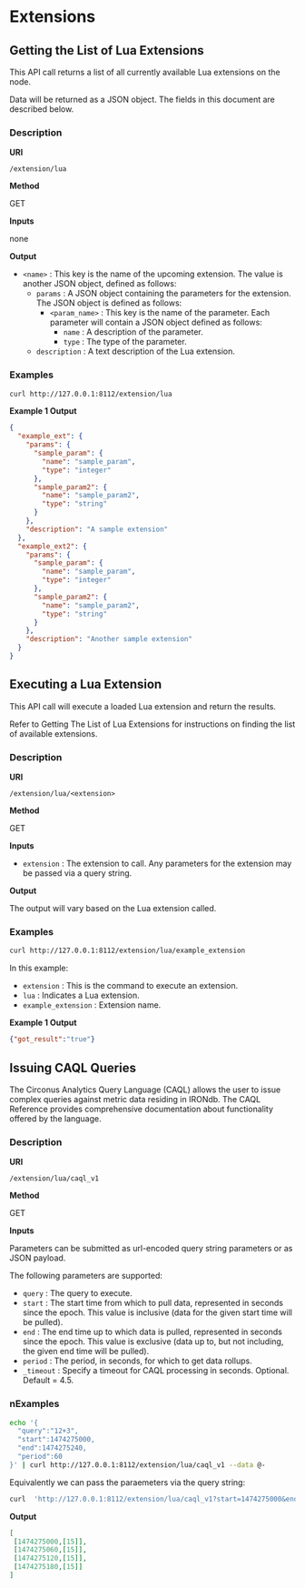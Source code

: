 # Extensions

## Getting the List of Lua Extensions[​](https://docs.circonus.com/irondb/api/extensions#getting-the-list-of-lua-extensions) <a href="#getting-the-list-of-lua-extensions" id="getting-the-list-of-lua-extensions"></a>

This API call returns a list of all currently available Lua extensions on the node.

Data will be returned as a JSON object. The fields in this document are described below.

### Description[​](https://docs.circonus.com/irondb/api/extensions#description) <a href="#description" id="description"></a>

**URI**[**​**](https://docs.circonus.com/irondb/api/extensions#uri)

`/extension/lua`

**Method**[**​**](https://docs.circonus.com/irondb/api/extensions#method)

GET

**Inputs**[**​**](https://docs.circonus.com/irondb/api/extensions#inputs)

none

**Output**[**​**](https://docs.circonus.com/irondb/api/extensions#output)

* `<name>` : This key is the name of the upcoming extension. The value is another JSON object, defined as follows:
  * `params` : A JSON object containing the parameters for the extension. The JSON object is defined as follows:
    * `<param_name>` : This key is the name of the parameter. Each parameter will contain a JSON object defined as follows:
      * `name` : A description of the parameter.
      * `type` : The type of the parameter.
  * `description` : A text description of the Lua extension.

### Examples[​](https://docs.circonus.com/irondb/api/extensions#examples) <a href="#examples" id="examples"></a>

```sh
curl http://127.0.0.1:8112/extension/lua
```

**Example 1 Output**[**​**](https://docs.circonus.com/irondb/api/extensions#example-1-output)

```json
{
  "example_ext": {
    "params": {
      "sample_param": {
        "name": "sample_param",
        "type": "integer"
      },
      "sample_param2": {
        "name": "sample_param2",
        "type": "string"
      }
    },
    "description": "A sample extension"
  },
  "example_ext2": {
    "params": {
      "sample_param": {
        "name": "sample_param",
        "type": "integer"
      },
      "sample_param2": {
        "name": "sample_param2",
        "type": "string"
      }
    },
    "description": "Another sample extension"
  }
}
```

## Executing a Lua Extension[​](https://docs.circonus.com/irondb/api/extensions#executing-a-lua-extension) <a href="#executing-a-lua-extension" id="executing-a-lua-extension"></a>

This API call will execute a loaded Lua extension and return the results.

Refer to Getting The List of Lua Extensions for instructions on finding the list of available extensions.

### Description[​](https://docs.circonus.com/irondb/api/extensions#description-1) <a href="#description-1" id="description-1"></a>

**URI**[**​**](https://docs.circonus.com/irondb/api/extensions#uri-1)

`/extension/lua/<extension>`

**Method**[**​**](https://docs.circonus.com/irondb/api/extensions#method-1)

GET

**Inputs**[**​**](https://docs.circonus.com/irondb/api/extensions#inputs-1)

* `extension` : The extension to call. Any parameters for the extension may be passed via a query string.

**Output**[**​**](https://docs.circonus.com/irondb/api/extensions#output-1)

The output will vary based on the Lua extension called.

### Examples[​](https://docs.circonus.com/irondb/api/extensions#examples-1) <a href="#examples-1" id="examples-1"></a>

```sh
curl http://127.0.0.1:8112/extension/lua/example_extension
```

In this example:

* `extension` : This is the command to execute an extension.
* `lua` : Indicates a Lua extension.
* `example_extension` : Extension name.

**Example 1 Output**[**​**](https://docs.circonus.com/irondb/api/extensions#example-1-output-1)

```json
{"got_result":"true"}
```

## Issuing CAQL Queries[​](https://docs.circonus.com/irondb/api/extensions#issuing-caql-queries) <a href="#issuing-caql-queries" id="issuing-caql-queries"></a>

The Circonus Analytics Query Language (CAQL) allows the user to issue complex queries against metric data residing in IRONdb. The CAQL Reference provides comprehensive documentation about functionality offered by the language.

### Description[​](https://docs.circonus.com/irondb/api/extensions#description-2) <a href="#description-2" id="description-2"></a>

**URI**[**​**](https://docs.circonus.com/irondb/api/extensions#uri-2)

`/extension/lua/caql_v1`

**Method**[**​**](https://docs.circonus.com/irondb/api/extensions#method-2)

GET

**Inputs**[**​**](https://docs.circonus.com/irondb/api/extensions#inputs-2)

Parameters can be submitted as url-encoded query string parameters or as JSON payload.

The following parameters are supported:

* `query` : The query to execute.
* `start` : The start time from which to pull data, represented in seconds since the epoch. This value is inclusive (data for the given start time will be pulled).
* `end` : The end time up to which data is pulled, represented in seconds since the epoch. This value is exclusive (data up to, but not including, the given end time will be pulled).
* `period` : The period, in seconds, for which to get data rollups.
* `_timeout` : Specify a timeout for CAQL processing in seconds. Optional. Default = 4.5.

### nExamples[​](https://docs.circonus.com/irondb/api/extensions#examples-2) <a href="#examples-2" id="examples-2"></a>

```sh
echo '{
  "query":"12+3",
  "start":1474275000,
  "end":1474275240,
  "period":60
}' | curl http://127.0.0.1:8112/extension/lua/caql_v1 --data @-
```

Equivalently we can pass the paraemeters via the query string:

```sh
curl  'http://127.0.0.1:8112/extension/lua/caql_v1?start=1474275000&end=1474275240&period=60&query=12+3'
```

**Output**[**​**](https://docs.circonus.com/irondb/api/extensions#output-2)

```json
[
 [1474275000,[15]],
 [1474275060,[15]],
 [1474275120,[15]],
 [1474275180,[15]]
]
```
